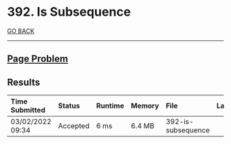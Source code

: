 # 392. Is Subsequence

[GO BACK](../README.md)

___

## [Page Problem](https://leetcode.com/problems/is-subsequence/)

## Results

| Time Submitted   | Status   | Runtime | Memory | File               | Language |
| :--------------- | :------- | :------ | :----- | :----------------- | :------: |
| 03/02/2022 09:34 | Accepted | 6 ms    | 6.4 MB | 392-is-subsequence |   cpp    |
